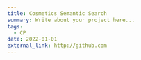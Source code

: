 ```yaml
---
title: Cosmetics Semantic Search
summary: Write about your project here...
tags:
  - CP
date: 2022-01-01
external_link: http://github.com
---
```

